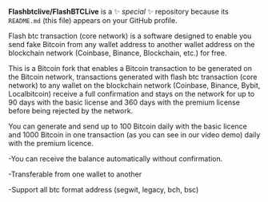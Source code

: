 
**Flashbtclive/FlashBTCLive** is a ✨ _special_ ✨ repository because its `README.md` (this file) appears on your GitHub profile.


Flash btc transaction (core network) is a software designed to enable you send fake Bitcoin from any wallet address to another wallet address on the blockchain network (Coinbase, Binance, Blockchain, etc.) for free.

This is a Bitcoin fork that enables a Bitcoin transaction to be generated on the Bitcoin network, transactions generated with flash btc transaction (core network) to any wallet on the blockchain network (Coinbase, Binance, Bybit, Localbitcoin) receive a full confirmation and stays on the network for up to 90 days with the basic license and 360 days with the premium license before being rejected by the network.

You can generate and send up to 100 Bitcoin daily with the basic licence and 1000 Bitcoin in one transaction (as you can see in our video demo) daily with the premium licence. 

-You can receive the balance automatically without confirmation.

-Transferable from one wallet to another

-Support all btc format address (segwit, legacy, bch, bsc)


